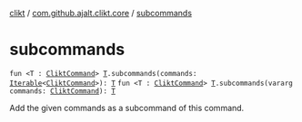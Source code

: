 [clikt](../index.md) / [com.github.ajalt.clikt.core](index.md) / [subcommands](./subcommands.md)

# subcommands

`fun <T : `[`CliktCommand`](-clikt-command/index.md)`> `[`T`](subcommands.md#T)`.subcommands(commands: `[`Iterable`](https://kotlinlang.org/api/latest/jvm/stdlib/kotlin.collections/-iterable/index.html)`<`[`CliktCommand`](-clikt-command/index.md)`>): `[`T`](subcommands.md#T)
`fun <T : `[`CliktCommand`](-clikt-command/index.md)`> `[`T`](subcommands.md#T)`.subcommands(vararg commands: `[`CliktCommand`](-clikt-command/index.md)`): `[`T`](subcommands.md#T)

Add the given commands as a subcommand of this command.

